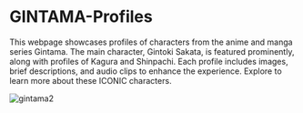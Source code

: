 # GINTAMA-Profiles
This webpage showcases profiles of characters from the anime and manga series Gintama. The main character, Gintoki Sakata, is featured prominently, along with profiles of Kagura and Shinpachi. Each profile includes images, brief descriptions, and audio clips to enhance the experience. Explore to learn more about these ICONIC characters.

![gintama2](https://github.com/user-attachments/assets/fe682c53-ca06-46a5-b2d2-8e107f762040)
